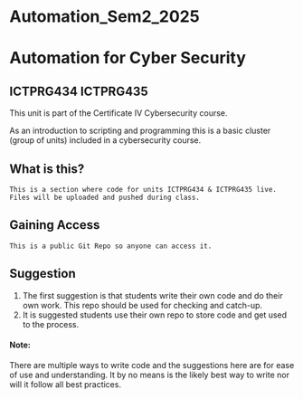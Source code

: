 # Automation_Sem2_2025

# Automation for Cyber Security
## ICTPRG434 ICTPRG435
This unit is part of the Certificate IV Cybersecurity course.

As an introduction to scripting and programming this is a basic cluster (group of units) included in a cybersecurity course.

  ## What is this?
    This is a section where code for units ICTPRG434 & ICTPRG435 live.
    Files will be uploaded and pushed during class.
  ## Gaining Access
    This is a public Git Repo so anyone can access it.
## Suggestion
  1. The first suggestion is that students write their own code and do their own work.
    This repo should be used for checking and catch-up.
  2. It is suggested students use their own repo to store code and get used to the process.


#### Note:
There are multiple ways to write code and the suggestions here are for ease of use and understanding.
It by no means is the likely best way to write nor will it follow all best practices.
